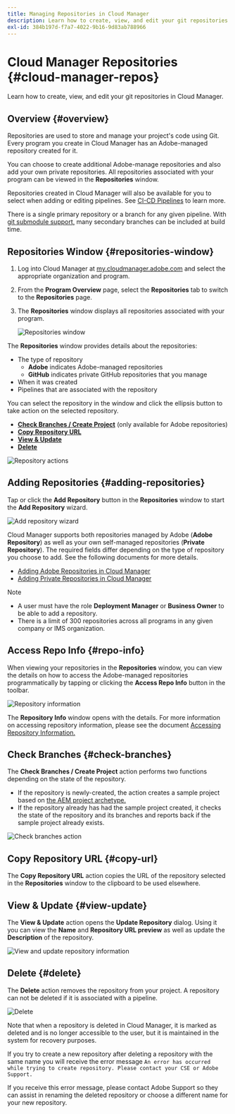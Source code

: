```yaml
---
title: Managing Repositories in Cloud Manager
description: Learn how to create, view, and edit your git repositories in Cloud Manager.
exl-id: 384b197d-f7a7-4022-9b16-9d83ab788966
---
```


# Cloud Manager Repositories {#cloud-manager-repos} 

Learn how to create, view, and edit your git repositories in Cloud Manager.

## Overview {#overview}

Repositories are used to store and manage your project's code using Git. Every program you create in Cloud Manager has an Adobe-managed repository created for it.

You can choose to create additional Adobe-manage repositories and also add your own private repositories. All repositories associated with your program can be viewed in the **Repositories** window.

Repositories created in Cloud Manager will also be available for you to select when adding or editing pipelines. See [CI-CD Pipelines](/help/overview/ci-cd-pipelines.md) to learn more.

There is a single primary repository or a branch for any given pipeline. With [git submodule support,](git-submodules.md) many secondary branches can be included at build time.

## Repositories Window {#repositories-window}

1. Log into Cloud Manager at [my.cloudmanager.adobe.com](https://my.cloudmanager.adobe.com/) and select the appropriate organization and program.

1. From the **Program Overview** page, select the **Repositories** tab to switch to the **Repositories** page.

1. The **Repositories** window displays all repositories associated with your program.

   ![Repositories window](assets/repositories.png)

The **Repositories** window provides details about the repositories:

* The type of repository
  * **Adobe** indicates Adobe-managed repositories
  * **GitHub** indicates private GitHub repositories that you manage
* When it was created
* Pipelines that are associated with the repository

You can select the repository in the window and click the ellipsis button to take action on the selected repository.

* **[Check Branches / Create Project](#check-branches)** (only available for Adobe repositories)
* **[Copy Repository URL](#copy-url)**
* **[View &amp; Update](#view-update)**
* **[Delete](#delete)**

![Repository actions](assets/repository-actions.png)

## Adding Repositories {#adding-repositories}

Tap or click the **Add Repository** button in the **Repositories** window to start the **Add Repository** wizard.

![Add repository wizard](assets/add-repository-wizard.png)

Cloud Manager supports both repositories managed by Adobe (**Adobe Repository**) as well as your own self-managed repositories (**Private Repository**). The required fields differ depending on the type of repository you choose to add. See the following documents for more details.

* [Adding Adobe Repositories in Cloud Manager](adobe-repositories.md)
* [Adding Private Repositories in Cloud Manager](private-repositories.md)

>[!NOTE]
>
>* A user must have the role **Deployment Manager** or **Business Owner** to be able to add a repository.
>* There is a limit of 300 repositories across all programs in any given company or IMS organization.

## Access Repo Info {#repo-info}

When viewing your repositories in the **Repositories** window, you can view the details on how to access the Adobe-managed repositories programmatically by tapping or clicking the **Access Repo Info** button in the toolbar.

![Repository information](assets/access-repo-info.png)

The **Repository Info** window opens with the details. For more information on accessing repository information, please see the document [Accessing Repository Information.](accessing-repositories.md)

## Check Branches {#check-branches}

The **Check Branches / Create Project** action performs two functions depending on the state of the repository.

* If the repository is newly-created, the action creates a sample project based on [the AEM project archetype.](https://experienceleague.adobe.com/en/docs/experience-manager-core-components/using/developing/archetype/overview)
* If the repository already has had the sample project created, it checks the state of the repository and its branches and reports back if the sample project already exists.

![Check branches action](assets/check-branches.png)

## Copy Repository URL {#copy-url}

The **Copy Repository URL** action copies the URL of the repository selected in the **Repositories** window to the clipboard to be used elsewhere.

## View &amp; Update {#view-update}

The **View &amp; Update** action opens the **Update Repository** dialog. Using it you can view the **Name** and **Repository URL preview** as well as update the **Description** of the repository.

![View and update repository information](assets/update-repository.png)

## Delete {#delete}

The **Delete** action removes the repository from your project. A repository can not be deleted if it is associated with a pipeline.

![Delete](assets/delete.png)

Note that when a repository is deleted in Cloud Manager, it is marked as deleted and is no longer accessible to the user, but it is maintained in the system for recovery purposes.

If you try to create a new repository after deleting a repository with the same name you will receive the error message `An error has occurred while trying to create repository. Please contact your CSE or Adobe Support.`

If you receive this error message, please contact Adobe Support so they can assist in renaming the deleted repository or choose a different name for your new repository.
